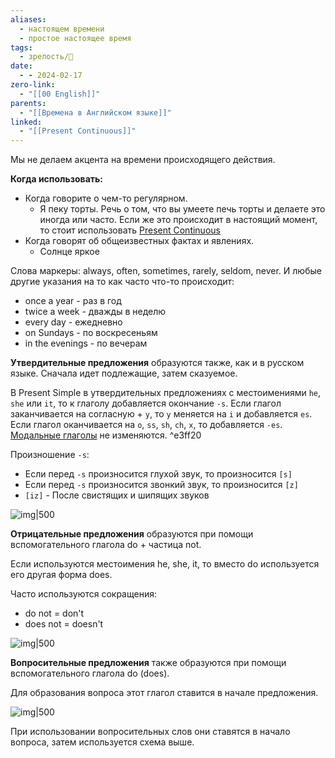 ```yaml
---
aliases:
  - настоящем времени
  - простое настоящее время
tags:
  - зрелость/🌱
date:
  - - 2024-02-17
zero-link:
  - "[[00 English]]"
parents:
  - "[[Времена в Английском языке]]"
linked:
  - "[[Present Continuous]]"
---
```

Мы не делаем акцента на времени происходящего действия.

**Когда использовать:**
- Когда говорите о чем-то регулярном.
	- Я пеку торты. Речь о том, что вы умеете печь торты и делаете это иногда или часто. Если же это происходит в настоящий момент, то стоит использовать [Present Continuous](Present%20Continuous.md)
- Когда говорят об общеизвестных фактах и явлениях.
	- Солнце яркое

Слова маркеры: always, often, sometimes, rarely, seldom, never. И любые другие указания на то как часто что-то происходит:
- once a year - раз в год
- twice a week - дважды в неделю
- every day - ежедневно
- on Sundays - по воскресеньям
- in the evenings - по вечерам

**Утвердительные предложения** образуются также, как и в русском языке. Сначала идет подлежащие, затем сказуемое.

В Present Simple в утвердительных предложениях с местоимениями `he`, `she` или `it`, то к глаголу добавляется окончание `-s`. Если глагол заканчивается на согласную + `y`, то `y` меняется на `i` и добавляется `es`. Если глагол оканчивается на `o`, `ss`, `sh`, `ch`, `x`, то добавляется `-es`. [Модальные глаголы](Модальные%20глаголы.md) не изменяются. ^e3ff20

Произношение `-s`:
- Если перед `-s` произносится глухой звук, то произносится `[s]`
- Если перед `-s` произносится звонкий звук, то произносится `[z]`
- `[iz]` - После свистящих и шипящих звуков

![img|500](Pasted%20image%2020240217105624.png)

**Отрицательные предложения** образуются при помощи вспомогательного глагола do + частица not.

Если используются местоимения he, she, it, то вместо do используется его другая форма does.

Часто используются сокращения:
- do not = don't
- does not = doesn't

![img|500](Pasted%20image%2020240217105929.png)

**Вопросительные предложения** также образуются при помощи вспомогательного глагола do (does).

Для образования вопроса этот глагол ставится в начале предложения.

![img|500](Pasted%20image%2020240217110054.png)

При использовании вопросительных слов они ставятся в начало вопроса, затем используется схема выше.